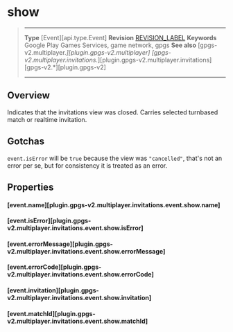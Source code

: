 # show

> --------------------- ------------------------------------------------------------------------------------------
> __Type__              [Event][api.type.Event]
> __Revision__          [REVISION_LABEL](REVISION_URL)
> __Keywords__          Google Play Games Services, game network, gpgs
> __See also__          [gpgs-v2.multiplayer.*][plugin.gpgs-v2.multiplayer]
>                       [gpgs-v2.multiplayer.invitations.*][plugin.gpgs-v2.multiplayer.invitations]
>                       [gpgs-v2.*][plugin.gpgs-v2]
> --------------------- ------------------------------------------------------------------------------------------

## Overview

Indicates that the invitations view was closed. Carries selected turnbased match or realtime invitation.

## Gotchas

`event.isError` will be `true` because the view was `"cancelled"`, that's not an error per se, but for consistency it is treated as an error.

## Properties

#### [event.name][plugin.gpgs-v2.multiplayer.invitations.event.show.name]

#### [event.isError][plugin.gpgs-v2.multiplayer.invitations.event.show.isError]

#### [event.errorMessage][plugin.gpgs-v2.multiplayer.invitations.event.show.errorMessage]

#### [event.errorCode][plugin.gpgs-v2.multiplayer.invitations.event.show.errorCode]

#### [event.invitation][plugin.gpgs-v2.multiplayer.invitations.event.show.invitation]

#### [event.matchId][plugin.gpgs-v2.multiplayer.invitations.event.show.matchId]